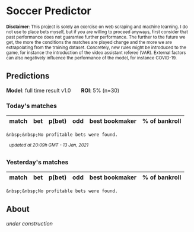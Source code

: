 # Soccer Predictor
<sub>__Disclaimer__: This project is solely an exercise on web scraping and machine learning.
I do not use to place bets myself, but if you are willing to proceed anyways, first consider that past performance
does not guarantee further performance. The further to the future we get, the more the conditions the matches are
played change and the more we are extrapolating from the training dataset. Concretely, new rules might be
introduced to the game, for instance the introduction of the video assistant referee (VAR). External factors can also
negatively influence the performance of the model, for instance COVID-19.</sub>

## Predictions
__Model__: full time result v1.0 &nbsp;&nbsp;&nbsp;&nbsp;&nbsp;&nbsp;__ROI__: 5% (n=30)

### Today's matches
|match|bet|p(bet)|odd|best bookmaker|% of bankroll|
|---  |---|---        |---|---           |---|

    &nbsp;&nbsp;No profitable bets were found.

&nbsp;&nbsp;<sup>_updated at 20:09h GMT - 13 Jan, 2021_</sup>

### Yesterday's matches
|match|bet|p(bet)|odd|best bookmaker|% of bankroll|
|---  |---|---        |---|---           |---|

    &nbsp;&nbsp;No profitable bets were found.
    
## About
_under construction_

